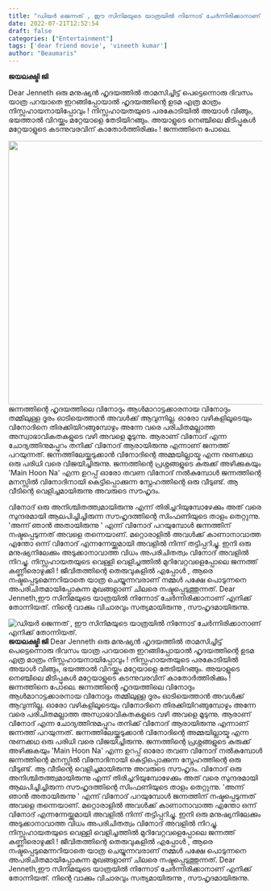 ```yaml
---
title: "ഡിയർ ജെന്നത് , ഈ സിനിമയുടെ യാത്രയിൽ നിന്നോട് ചേർന്നിരിക്കാനാണ് എനിക്ക് തോന്നിയത്."
date: 2022-07-21T12:52:54
draft: false
categories: ["Entertainment"]
tags: ['dear friend movie', 'vineeth kumar']
author: "Beaumaris"
---
```


<strong>ജയലക്ഷ്മി ജി</strong>

Dear Jenneth
ഒരു മനുഷ്യൻ ഹൃദയത്തിൽ താമസിച്ചിട്ട് പെട്ടെന്നൊരു ദിവസം യാത്ര പറയാതെ ഇറങ്ങിപ്പോയാൽ ഹൃദയത്തിന്റെ ഉടമ എത്ര മാത്രം നിസ്സഹായനായിപ്പോവും ! നിസ്സഹായതയുടെ പരകോടിയിൽ അയാൾ വിങ്ങും, ഭയത്താൽ വിറയ്ക്കും മറ്റേയാളെ തേടിയിറങ്ങും. അയാളുടെ നെഞ്ചിലെ മിടിപ്പുകൾ മറ്റേയാളുടെ കടന്നുവരവിന് കാതോർത്തിരിക്കും ! ജന്നത്തിനെ പോലെ.

<img class="wp-image-343667 aligncenter" src="https://cdn.boolokam.com/articles/2022/07/w332.jpg" alt="" width="928" height="522" />ജന്നത്തിന്റെ ഹൃദയത്തിലെ വിനോദും ആൾമാറാട്ടക്കാരനായ വിനോദും തമ്മിലുള്ള ദൂരം ഓടിയെത്താൻ അവൾക്ക് ആവുന്നില്ല. ഓരോ വഴികളിലൂടെയും വിനോദിനെ തിരക്കിയിറങ്ങുമ്പോഴും അന്നേ വരെ പരിചിതമല്ലാത്ത അസ്വാഭാവികതകളുടെ വഴി അവളെ മൂടുന്നു. ആരാണ് വിനോദ് എന്ന ചോദ്യത്തിനുമപ്പുറം തനിക്ക് വിനോദ് ആരായിരുന്നു എന്നാണ് ജന്നത്ത് പറയുന്നത്. ജന്നത്തിലേയ്ക്കടുക്കാൻ വിനോദിന്റെ അമ്മയില്ലായ്മ എന്ന നുണക്കഥ ഒരു പരിധി വരെ വിജയിച്ചിരുന്നു. ജന്നത്തിന്റെ പ്രശ്നങ്ങളുടെ കുരുക്ക് അഴിക്കുകയും 'Main Hoon Na' എന്ന ഉറപ്പ് ഓരോ തവണ വിനോദ് നൽകുമ്പോൾ ജന്നത്തിന്റെ മനസ്സിൽ വിനോദിനായി കെട്ടിപ്പൊക്കുന്ന സ്നേഹത്തിന്റെ ഒരു വീടുണ്ട്. ആ വീടിന്റെ വെളിച്ചമായിരുന്നു അവരുടെ സൗഹൃദം.

വിനോദ് ഒരു അനിശ്ചിതത്ത്വമായിരുന്നു എന്ന് തിരിച്ചറിയുമ്പോഴേക്കും അത് വരെ സുന്ദരമായി ആലപിച്ചിച്ചിരുന്ന സൗഹൃദത്തിന്റെ സിംഫണിയുടെ താളം തെറ്റുന്നു. 'അന്ന് ഞാൻ അതായിരുന്നു ' എന്ന് വിനോദ് പറയുമ്പോൾ ജന്നത്തിന് നഷ്ടപ്പെടുന്നത് അവളെ തന്നെയാണ്. മറ്റൊരാളിൽ അവൾക്ക് കാണാനാവാത്ത എന്തോ ഒന്ന് വിനോദ് എന്നന്നേയ്ക്കുമായി അവളിൽ നിന്ന് തട്ടിപ്പറിച്ചു. ഇനി ഒരു മനുഷ്യനിലേക്കും അടുക്കാനാവാത്ത വിധം അപരിചിതത്വം വിനോദ് അവളിൽ നിറച്ചു. നിസ്സഹായതയുടെ വെള്ളി വെളിച്ചത്തിൽ മുറിവേറ്റവളെപ്പോലെ ജന്നത്ത് കണ്ണീരൊഴുക്കി ! ജീവിതത്തിന്റെ തെരുവുകളിൽ എപ്പോൾ , ആരെ നഷ്ടപ്പെടുമെന്നറിയാതെ യാത്ര ചെയ്യുന്നവരാണ് നമ്മൾ പക്ഷേ പൊടുന്നനെ അപരിചിതമായിപ്പോകുന്ന മുഖങ്ങളാണ് ചിലരെ നഷ്ടപ്പെടുത്തുന്നത്. Dear Jenneth,ഈ സിനിമയുടെ യാത്രയിൽ നിന്നോട് ചേർന്നിരിക്കാനാണ് എനിക്ക് തോന്നിയത്. നിന്റെ വാക്കും വിചാരവും സത്യമായിരുന്നു , സൗഹൃദമായിരുന്നു.


![ഡിയർ ജെന്നത് , ഈ സിനിമയുടെ യാത്രയിൽ നിന്നോട് ചേർന്നിരിക്കാനാണ് എനിക്ക് തോന്നിയത്.](https://cdn.boolokam.com/articles/2022/07/w332.jpg)**ജയലക്ഷ്മി ജി** Dear Jenneth ഒരു മനുഷ്യൻ ഹൃദയത്തിൽ താമസിച്ചിട്ട് പെട്ടെന്നൊരു ദിവസം യാത്ര പറയാതെ ഇറങ്ങിപ്പോയാൽ ഹൃദയത്തിന്റെ ഉടമ എത്ര മാത്രം നിസ്സഹായനായിപ്പോവും ! നിസ്സഹായതയുടെ പരകോടിയിൽ അയാൾ വിങ്ങും, ഭയത്താൽ വിറയ്ക്കും മറ്റേയാളെ തേടിയിറങ്ങും. അയാളുടെ നെഞ്ചിലെ മിടിപ്പുകൾ മറ്റേയാളുടെ കടന്നുവരവിന് കാതോർത്തിരിക്കും ! ജന്നത്തിനെ പോലെ. ജന്നത്തിന്റെ ഹൃദയത്തിലെ വിനോദും ആൾമാറാട്ടക്കാരനായ വിനോദും തമ്മിലുള്ള ദൂരം ഓടിയെത്താൻ അവൾക്ക് ആവുന്നില്ല. ഓരോ വഴികളിലൂടെയും വിനോദിനെ തിരക്കിയിറങ്ങുമ്പോഴും അന്നേ വരെ പരിചിതമല്ലാത്ത അസ്വാഭാവികതകളുടെ വഴി അവളെ മൂടുന്നു. ആരാണ് വിനോദ് എന്ന ചോദ്യത്തിനുമപ്പുറം തനിക്ക് വിനോദ് ആരായിരുന്നു എന്നാണ് ജന്നത്ത് പറയുന്നത്. ജന്നത്തിലേയ്ക്കടുക്കാൻ വിനോദിന്റെ അമ്മയില്ലായ്മ എന്ന നുണക്കഥ ഒരു പരിധി വരെ വിജയിച്ചിരുന്നു. ജന്നത്തിന്റെ പ്രശ്നങ്ങളുടെ കുരുക്ക് അഴിക്കുകയും 'Main Hoon Na' എന്ന ഉറപ്പ് ഓരോ തവണ വിനോദ് നൽകുമ്പോൾ ജന്നത്തിന്റെ മനസ്സിൽ വിനോദിനായി കെട്ടിപ്പൊക്കുന്ന സ്നേഹത്തിന്റെ ഒരു വീടുണ്ട്. ആ വീടിന്റെ വെളിച്ചമായിരുന്നു അവരുടെ സൗഹൃദം. വിനോദ് ഒരു അനിശ്ചിതത്ത്വമായിരുന്നു എന്ന് തിരിച്ചറിയുമ്പോഴേക്കും അത് വരെ സുന്ദരമായി ആലപിച്ചിച്ചിരുന്ന സൗഹൃദത്തിന്റെ സിംഫണിയുടെ താളം തെറ്റുന്നു. 'അന്ന് ഞാൻ അതായിരുന്നു ' എന്ന് വിനോദ് പറയുമ്പോൾ ജന്നത്തിന് നഷ്ടപ്പെടുന്നത് അവളെ തന്നെയാണ്. മറ്റൊരാളിൽ അവൾക്ക് കാണാനാവാത്ത എന്തോ ഒന്ന് വിനോദ് എന്നന്നേയ്ക്കുമായി അവളിൽ നിന്ന് തട്ടിപ്പറിച്ചു. ഇനി ഒരു മനുഷ്യനിലേക്കും അടുക്കാനാവാത്ത വിധം അപരിചിതത്വം വിനോദ് അവളിൽ നിറച്ചു. നിസ്സഹായതയുടെ വെള്ളി വെളിച്ചത്തിൽ മുറിവേറ്റവളെപ്പോലെ ജന്നത്ത് കണ്ണീരൊഴുക്കി ! ജീവിതത്തിന്റെ തെരുവുകളിൽ എപ്പോൾ , ആരെ നഷ്ടപ്പെടുമെന്നറിയാതെ യാത്ര ചെയ്യുന്നവരാണ് നമ്മൾ പക്ഷേ പൊടുന്നനെ അപരിചിതമായിപ്പോകുന്ന മുഖങ്ങളാണ് ചിലരെ നഷ്ടപ്പെടുത്തുന്നത്. Dear Jenneth,ഈ സിനിമയുടെ യാത്രയിൽ നിന്നോട് ചേർന്നിരിക്കാനാണ് എനിക്ക് തോന്നിയത്. നിന്റെ വാക്കും വിചാരവും സത്യമായിരുന്നു , സൗഹൃദമായിരുന്നു.
